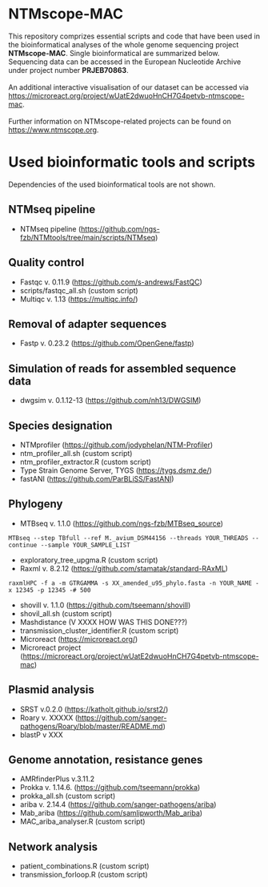 # NTMscope-MAC
This repository comprizes essential scripts and code that have been used in the bioinformatical analyses of the whole genome sequencing project **NTMscope-MAC**. Single bioinformatical are summarized below. Sequencing data can be accessed in the European Nucleotide Archive under project number **PRJEB70863**. 
\
\
An additional interactive visualisation of our dataset can be accessed via https://microreact.org/project/wUatE2dwuoHnCH7G4petvb-ntmscope-mac.
\
\
Further information on NTMscope-related projects can be found on https://www.ntmscope.org. 

# Used bioinformatic tools and scripts
Dependencies of the used bioinformatical tools are not shown.

## NTMseq pipeline
- NTMseq pipeline (https://github.com/ngs-fzb/NTMtools/tree/main/scripts/NTMseq)

## Quality control
- Fastqc v. 0.11.9 (https://github.com/s-andrews/FastQC)
- scripts/fastqc_all.sh (custom script)
- Multiqc v. 1.13 (https://multiqc.info/)

## Removal of adapter sequences
- Fastp v. 0.23.2 (https://github.com/OpenGene/fastp)

## Simulation of reads for assembled sequence data
- dwgsim v. 0.1.12-13 (https://github.com/nh13/DWGSIM)

## Species designation
- NTMprofiler (https://github.com/jodyphelan/NTM-Profiler)
- ntm_profiler_all.sh (custom script)
- ntm_profiler_extractor.R (custom script)
- Type Strain Genome Server, TYGS (https://tygs.dsmz.de/)
- fastANI (https://github.com/ParBLiSS/FastANI)

## Phylogeny
- MTBseq v. 1.1.0 (https://github.com/ngs-fzb/MTBseq_source)
```
MTBseq --step TBfull --ref M._avium_DSM44156 --threads YOUR_THREADS --continue --sample YOUR_SAMPLE_LIST
```
- exploratory_tree_upgma.R (custom script)
- Raxml v. 8.2.12 (https://github.com/stamatak/standard-RAxML)
```
raxmlHPC -f a -m GTRGAMMA -s XX_amended_u95_phylo.fasta -n YOUR_NAME -x 12345 -p 12345 -# 500

```
- shovill v. 1.1.0 (https://github.com/tseemann/shovill)
- shovil_all.sh (custom script)
- Mashdistance (V XXXX HOW WAS THIS DONE???)
- transmission_cluster_identifier.R (custom script)
- Microreact (https://microreact.org/)
- Microreact project (https://microreact.org/project/wUatE2dwuoHnCH7G4petvb-ntmscope-mac)

## Plasmid analysis
- SRST v.0.2.0 (https://katholt.github.io/srst2/)
- Roary v. XXXXX (https://github.com/sanger-pathogens/Roary/blob/master/README.md)
- blastP v XXX

## Genome annotation, resistance genes
- AMRfinderPlus v.3.11.2
- Prokka v. 1.14.6. (https://github.com/tseemann/prokka)
- prokka_all.sh (custom script)
- ariba v. 2.14.4 (https://github.com/sanger-pathogens/ariba)
- Mab_ariba (https://github.com/samlipworth/Mab_ariba)
- MAC_ariba_analyser.R (custom script)

## Network analysis
- patient_combinations.R (custom script)
- transmission_forloop.R (custom script)